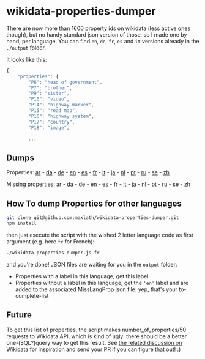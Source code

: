 wikidata-properties-dumper
==========================

There are now more than 1600 property ids on wikidata (less active ones though), but no handy standard json version of those, so I made one by hand, per language.
You can find `en`, `de`, `fr`, `es` and `it` versions already in the `./output` folder.

It looks like this:
```javascript
{
    "properties": {
        "P6": "head of government",
        "P7": "brother",
        "P9": "sister",
        "P10": "video",
        "P14": "highway marker",
        "P15": "road map",
        "P16": "highway system",
        "P17": "country",
        "P18": "image",

        ...
```

Dumps
-------

Properties:
[ar](https://raw.githubusercontent.com/maxlath/wikidata-properties-dumper/master/outputs/properties-ar.json) -
[da](https://raw.githubusercontent.com/maxlath/wikidata-properties-dumper/master/outputs/properties-da.json) -
[de](https://raw.githubusercontent.com/maxlath/wikidata-properties-dumper/master/outputs/properties-de.json) -
[en](https://raw.githubusercontent.com/maxlath/wikidata-properties-dumper/master/outputs/properties-en.json) -
[es](https://raw.githubusercontent.com/maxlath/wikidata-properties-dumper/master/outputs/properties-es.json) -
[fr](https://raw.githubusercontent.com/maxlath/wikidata-properties-dumper/master/outputs/properties-fr.json) -
[it](https://raw.githubusercontent.com/maxlath/wikidata-properties-dumper/master/outputs/properties-it.json) -
[ja](https://raw.githubusercontent.com/maxlath/wikidata-properties-dumper/master/outputs/properties-ja.json) -
[nl](https://raw.githubusercontent.com/maxlath/wikidata-properties-dumper/master/outputs/properties-nl.json) -
[pt](https://raw.githubusercontent.com/maxlath/wikidata-properties-dumper/master/outputs/properties-pt.json) -
[ru](https://raw.githubusercontent.com/maxlath/wikidata-properties-dumper/master/outputs/properties-ru.json) -
[se](https://raw.githubusercontent.com/maxlath/wikidata-properties-dumper/master/outputs/properties-se.json) -
[zh](https://raw.githubusercontent.com/maxlath/wikidata-properties-dumper/master/outputs/properties-zh.json)


Missing properties:
[ar](https://raw.githubusercontent.com/maxlath/wikidata-properties-dumper/master/outputs/missingLangProp-ar.json) -
[da](https://raw.githubusercontent.com/maxlath/wikidata-properties-dumper/master/outputs/missingLangProp-da.json) -
[de](https://raw.githubusercontent.com/maxlath/wikidata-properties-dumper/master/outputs/missingLangProp-de.json) -
[en](https://raw.githubusercontent.com/maxlath/wikidata-properties-dumper/master/outputs/missingLangProp-en.json) -
[es](https://raw.githubusercontent.com/maxlath/wikidata-properties-dumper/master/outputs/missingLangProp-es.json) -
[fr](https://raw.githubusercontent.com/maxlath/wikidata-properties-dumper/master/outputs/missingLangProp-fr.json) -
[it](https://raw.githubusercontent.com/maxlath/wikidata-properties-dumper/master/outputs/missingLangProp-it.json) -
[ja](https://raw.githubusercontent.com/maxlath/wikidata-properties-dumper/master/outputs/missingLangProp-ja.json) -
[nl](https://raw.githubusercontent.com/maxlath/wikidata-properties-dumper/master/outputs/missingLangProp-nl.json) -
[pt](https://raw.githubusercontent.com/maxlath/wikidata-properties-dumper/master/outputs/missingLangProp-pt.json) -
[ru](https://raw.githubusercontent.com/maxlath/wikidata-properties-dumper/master/outputs/missingLangProp-ru.json) -
[se](https://raw.githubusercontent.com/maxlath/wikidata-properties-dumper/master/outputs/missingLangProp-se.json) -
[zh](https://raw.githubusercontent.com/maxlath/wikidata-properties-dumper/master/outputs/missingLangProp-zh.json)

How To dump Properties for other languages
-------
```bash
git clone git@github.com:maxlath/wikidata-properties-dumper.git
npm install
```

then just execute the script with the wished 2 letter language code as first argument (e.g. here `fr` for French):

```bash
./wikidata-properties-dumper.js fr
```

and you're done! JSON files are waiting for you in the `output` folder:
* Properties with a label in this language, get this label
* Properties without a label in this language, get the `'en'` label and are added to the associated MissLangProp json file: yep, that's your to-complete-list


Future
-------
To get this list of properties, the script makes number_of_properties/50 requests to Wikidata API, which is kind of ugly: there should be a better one-(SQL?)query way to get this result. See [the related discussion on Wikidata](http://www.wikidata.org/wiki/Wikidata:Project_chat/Archive/2014/12#wikidata_properties_listed_in_a_JSON_file_as_key-values) for inspiration and send your PR if you can figure that out! :)

